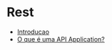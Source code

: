 # Rest

 - [Introducao](https://github.com/cestrixx/Estudos/tree/master/Architecture/Rest/Aula-00-Introdu-o.pdf)
 - [O que é uma API Application?](https://github.com/cestrixx/Estudos/tree/master/Architecture/Rest/Aula-01-O-que-uma-API-Application.pdf)
